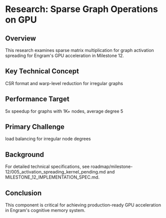 # Research: Sparse Graph Operations on GPU

## Overview

This research examines sparse matrix multiplication for graph activation spreading for Engram's GPU acceleration in Milestone 12.

## Key Technical Concept

CSR format and warp-level reduction for irregular graphs

## Performance Target

5x speedup for graphs with 1K+ nodes, average degree 5

## Primary Challenge

load balancing for irregular node degrees

## Background

For detailed technical specifications, see roadmap/milestone-12/005_activation_spreading_kernel_pending.md and MILESTONE_12_IMPLEMENTATION_SPEC.md.

## Conclusion

This component is critical for achieving production-ready GPU acceleration in Engram's cognitive memory system.
